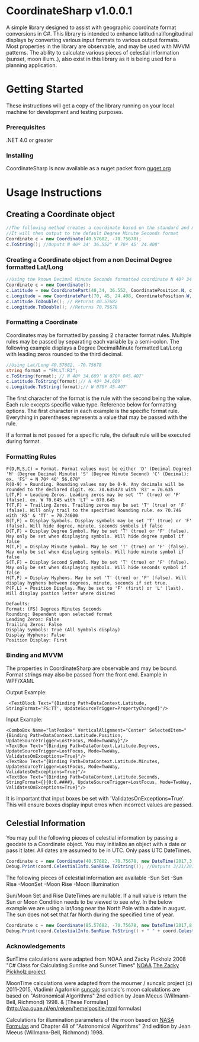 # CoordinateSharp v1.0.0.1
A simple library designed to assist with geographic coordinate format conversions in C#. This library is intended to enhance latitudinal/longitudinal displays by converting various input formats to various output formats. Most properties in the library are observable, and may be used with MVVM patterns. The ability to calculate various pieces of celestial information (sunset, moon illum..), also exist in this library as it is being used for a planning application.

# Getting Started
These instructions will get a copy of the library running on your local machine for development and testing purposes.

### Prerequisites
.NET 4.0 or greater

### Installing
CoordinateSharp is now available as a nuget packet from [nuget.org](https://www.nuget.org/packages/CoordinateSharp/)

# Usage Instructions

## Creating a Coordinate object

```C#
//The following method creates a coordinate based on the standard and most widely used Decimal Degree format.
//It will then output to the default Degree Minute Seconds format
Coordinate c = new Coordinate(40.57682, -70.75678);
c.ToString(); //Ouputs N 40º 34' 36.552" W 70º 45' 24.408"
```
### Creating a Coordinate object from a non Decimal Degree formatted Lat/Long

```C#
//Using the known Decimal Minute Seconds formatted coordinate N 40º 34' 36.552" W 70º 45' 24.408"
Coordinate c = new Coordinate();
c.Latitude = new CoordinatePart(40,34, 36.552, CoordinatePosition.N, c);
c.Longitude = new CoordinatePart(70, 45, 24.408, CoordinatePosition.W, c);
c.Latitude.ToDouble(); // Returns 40.57682
c.Longitude.ToDouble(); //Returns 70.75678
```
### Formatting a Coordinate

Coordinates may be formatted by passing 2 character format rules. Multiple rules may be passed by separating each variable by a semi-colon. The following example displays a Degree DecimalMinute formatted Lat/Long with leading zeros rounded to the third decimal.
```C#
//Using Lat/Long 40.57682, -70.75678 
string format = "FM:LT:R3";
c.ToString(format); // N 40º 34.609' W 070º 045.407'
c.Latitude.ToString(format);// N 40º 34.609'
c.Longitude.ToString(format);// W 070º 45.407'
```

The first character of the format is the rule with the second being the value. Each rule excepts specific value type. Reference below for formatting options. The first character in each example is the specific format rule. Everything in parentheses represents a value that may be passed with the rule.

If a format is not passed for a specific rule, the default rule will be executed during format.

### Formatting Rules

```
F(D,M,S,C) = Format. Format values must be either 'D' (Decimal Degree) 'M' (Degree Decimal Minute) 'S' (Degree Minute Second) 'C' (Decimal): ex. 'FS' = N 70º 40' 56.678"
R(0-9) = Rounding. Rounding values may be 0-9. Any decimals will be rounded to the declared digit. ex. 70.635473 with 'R3' = 70.635
L(T,F) = Leading Zeros. Leading zeros may be set 'T' (true) or 'F' (false). ex. W 70.645 with 'LT' = 070.645
T(T,F) = Trailing Zeros. Trailing zeros may be set 'T' (true) or 'F' (false). Will only trail to the specified Rounding rule. ex 70.746 with 'R5' & 'TT' = 70.74600
B(T,F) = Display Symbols. Display symbols may be set 'T' (true) or 'F' (false). Will hide degree, minute, seconds symbols if false
D(T,F) = Display Degree Symbol. May be set 'T' (true) or 'F' (false). May only be set when displaying symbols. Will hide degree symbol if false
M(T,F) = Display Minute Symbol. May be set 'T' (true) or 'F' (false). May only be set when displaying symbols. Will hide minute symbol if false
S(T,F) = Display Second Symbol. May be set 'T' (true) or 'F' (false). May only be set when displaying symbols. Will hide seconds symbol if false
H(T,F) = Display Hyphens. May be set 'T' (true) or 'F' (false). Will display hyphens between degrees, minute, seconds if set true.
P(F,L) = Position Display. May be set to 'F' (first) or 'L' (last). Will display postion letter where disired

Defaults:
Format: (FS) Degrees Minutes Seconds
Rounding: Dependent upon selected format
Leading Zeros: False
Trailing Zeros: False
Display Symbols: True (All Symbols display)
Display Hyphens: False
Position Display: First        
```

### Binding and MVVM

The properties in CoordinateSharp are observable and may be bound. Format strings may also be passed from the front end. Example in WPF/XAML

Output Example:
```XAML
 <TextBlock Text="{Binding Path=DataContext.Latitude, StringFormat='FS:TT', UpdateSourceTrigger=PropertyChanged}"/>
 ```
 Input Example:
 ```XAML
 <ComboBox Name="latPosBox" VerticalAlignment="Center" SelectedItem="{Binding Path=DataContext.Latitude.Position, UpdateSourceTrigger=LostFocus, Mode=TwoWay}"/>
 <TextBox Text="{Binding Path=DataContext.Latitude.Degrees, UpdateSourceTrigger=LostFocus, Mode=TwoWay, ValidatesOnExceptions=True}"/>
 <TextBox Text="{Binding Path=DataContext.Latitude.Minutes, UpdateSourceTrigger=LostFocus, Mode=TwoWay, ValidatesOnExceptions=True}"/>
 <TextBox Text="{Binding Path=DataContext.Latitude.Seconds, StringFormat={}{0:0.####}, UpdateSourceTrigger=LostFocus, Mode=TwoWay, ValidatesOnExceptions=True}"/>
 ```
 
 It is important that input boxes be set with 'ValidatesOnExceptions=True'. This will ensure boxes display input erros when incorrect values are passed.
 
 ## Celestial Information
 
 You may pull the following pieces of celestial information by passing a geodate to a Coordinate object. You may initialize an object with a date or pass it later. All dates are assumed to be in UTC. Only pass UTC DateTimes.

  ```C#
  Coordinate c = new Coordinate(40.57682, -70.75678, new DateTime(2017,3,21));
  Debug.Print(coord.CelestialInfo.SunRise.ToString()); //Outputs 3/21/2017 10:44:00 AM
  ```
  
  The following pieces of celestial information are available
    -Sun Set
    -Sun Rise
    -MoonSet
    -Moon Rise
    -Moon Illumination
    
  Sun/Moon Set and Rise DateTimes are nullable. If a null value is return the Sun or Moon Condition needs to be viewed to see why. In the below example we are using a lat/long near the North Pole with a date in august. The sun does not set that far North during the specified time of year.
  
   ```C#
  Coordinate c = new Coordinate(85.57682, -70.75678, new DateTime(2017,8,21));
  Debug.Print(coord.CelestialInfo.SunRise.ToString() + " " + coord.CelestialInfo.SunCondition); //Outputs UpAllDay
  ```
  
### Acknowledgements

SunTime calculations were adapted from NOAA and Zacky Pickholz 2008 "C# Class for Calculating Sunrise and Sunset Times" 
 [NOAA](https://www.esrl.noaa.gov/gmd/grad/solcalc/main.js)
 [The Zacky Pickholz project](https://www.codeproject.com/Articles/29306/C-Class-for-Calculating-Sunrise-and-Sunset-Times)

MoonTime calculations were adapted from the mourner / suncalc project (c) 2011-2015, Vladimir Agafonkin [suncalc](https://github.com/mourner/suncalc/blob/master/suncalc.js)
suncalc's moon calculations are based on "Astronomical Algorithms" 2nd edition by Jean Meeus (Willmann-Bell, Richmond) 1998.
 & [These Formulas](http://aa.quae.nl/en/reken/hemelpositie.html formulas)

Calculations for illumination parameters of the moon based on [NASA Formulas](http://idlastro.gsfc.nasa.gov/ftp/pro/astro/mphase.pro) and Chapter 48 of "Astronomical Algorithms" 2nd edition by Jean Meeus (Willmann-Bell, Richmond) 1998.
  
  
